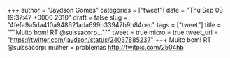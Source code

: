 
+++
author = "Jaydson Gomes"
categories = ["tweet"]
date = "Thu Sep 09 19:37:47 +0000 2010"
draft = false
slug = "4fefa9a5da410a948621ada699b33947b9b84cec"
tags = ["tweet"]
title = """Muito bom! RT @suissacorp..."""
tweet = true
micro = true
tweet_url = "https://twitter.com/jaydson/status/24037885237"
+++
Muito bom! RT @suissacorp: mulher = problemas http://twitpic.com/2504hb
